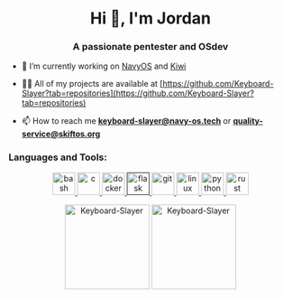 <h1 align="center">Hi 👋, I'm Jordan</h1>
<h3 align="center">A passionate pentester and OSdev</h3>

- 🔭 I’m currently working on [NavyOS](https://github.com/Project-Navy/NavyOS) and [Kiwi](https://github.com/Keyboard-Slayer/Kiwi)

- 👨‍💻 All of my projects are available at [https://github.com/Keyboard-Slayer?tab=repositories](https://github.com/Keyboard-Slayer?tab=repositories)

- 📫 How to reach me **keyboard-slayer@navy-os.tech** or **quality-service@skiftos.org**


<h3 align="left">Languages and Tools:</h3>
<p align="center"> <a href="https://www.gnu.org/software/bash/" target="_blank"> <img src="https://www.vectorlogo.zone/logos/gnu_bash/gnu_bash-icon.svg" alt="bash" width="40" height="40"/> </a> <a href="https://www.cprogramming.com/" target="_blank"> <img src="https://devicons.github.io/devicon/devicon.git/icons/c/c-original.svg" alt="c" width="40" height="40"/> </a>  </a> <a href="https://www.docker.com/" target="_blank"> <img src="https://devicons.github.io/devicon/devicon.git/icons/docker/docker-original-wordmark.svg" alt="docker" width="40" height="40"/> </a> <a href="" target="_blank"> <img src="https://www.vectorlogo.zone/logos/pocoo_flask/pocoo_flask-icon.svg" alt="flask" width="40" height="40"/> </a> <a href="https://git-scm.com/" target="_blank"> <img src="https://www.vectorlogo.zone/logos/git-scm/git-scm-icon.svg" alt="git" width="40" height="40"/> </a> <a href="https://www.linux.org/" target="_blank"> <img src="https://devicons.github.io/devicon/devicon.git/icons/linux/linux-original.svg" alt="linux" width="40" height="40"/> </a> <a href="https://www.python.org" target="_blank"> <img src="https://devicons.github.io/devicon/devicon.git/icons/python/python-original.svg" alt="python" width="40" height="40"/> </a> <a href="https://www.rust-lang.org" target="_blank"> <img src="https://devicons.github.io/devicon/devicon.git/icons/rust/rust-plain.svg" alt="rust" width="40" height="40"/> </a> </p>

<p align="center">
  <img src="https://github-readme-stats.vercel.app/api/top-langs/?username=Keyboard-Slayer&layout=compact" alt="Keyboard-Slayer" height="150" />

  <img src="https://github-readme-stats.vercel.app/api?username=Keyboard-Slayer&show_icons=true" alt="Keyboard-Slayer" height="150" />
</p>
